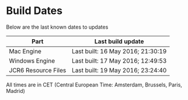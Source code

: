 # Build Dates

Below are the last known dates to updates

Part | Last build update
-----|-----
Mac Engine | Last built: 16 May 2016; 21:30:19
Windows Engine | Last built: 17 May 2016; 12:49:53
JCR6 Resource Files | Last built: 19 May 2016; 23:24:40
All times are in CET (Central European Time: Amsterdam, Brussels, Paris, Madrid)



